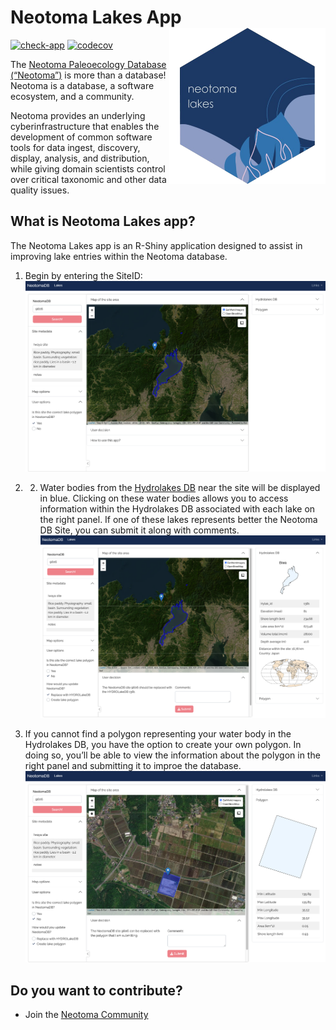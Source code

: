 
<!-- README.md is generated from README.Rmd. Please edit that file -->

# Neotoma Lakes App <img src="www/neotomalakes_logo.png" align="right" height="250" />

<!-- badges: start -->

[![check-app](https://github.com/flor14/neotoma-lakes/actions/workflows/check-app.yaml/badge.svg)](https://github.com/flor14/neotoma-lakes/actions/workflows/check-app.yaml)
[![codecov](https://codecov.io/gh/flor14/neotoma-lakes/branch/main/graph/badge.svg)](https://codecov.io/gh/flor14/neotoma-lakes)
<!-- badges: end -->

The [Neotoma Paleoecology Database
(“Neotoma”)](https://www.neotomadb.org/) is more than a database!
Neotoma is a database, a software ecosystem, and a community.

Neotoma provides an underlying cyberinfrastructure that enables the
development of common software tools for data ingest, discovery,
display, analysis, and distribution, while giving domain scientists
control over critical taxonomic and other data quality issues.

## What is Neotoma Lakes app?

The Neotoma Lakes app is an R-Shiny application designed to assist in
improving lake entries within the Neotoma database.

1.  Begin by entering the SiteID: ![](www/siteid_screen.png)

2.  2.  Water bodies from the [Hydrolakes
        DB](https://wp.geog.mcgill.ca/hydrolab/hydrolakes/) near the
        site will be displayed in blue. Clicking on these water bodies
        allows you to access information within the Hydrolakes DB
        associated with each lake on the right panel. If one of these
        lakes represents better the Neotoma DB Site, you can submit it
        along with comments. ![](www/hydrolakes_screen.png)

3.  If you cannot find a polygon representing your water body in the
    Hydrolakes DB, you have the option to create your own polygon. In
    doing so, you’ll be able to view the information about the polygon
    in the right panel and submitting it to improe the database.
    ![](www/create_poly_screen.png)

## Do you want to contribute?

- Join the [Neotoma
  Community](https://www.neotomadb.org/about/join-the-neotoma-community)
